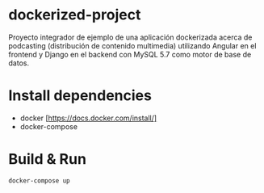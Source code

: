# dockerized-project
Proyecto integrador de ejemplo de una aplicación dockerizada acerca de podcasting (distribución de contenido multimedia) utilizando Angular en el frontend y Django en el backend con MySQL 5.7 como motor de base de datos.

# Install dependencies
- docker [https://docs.docker.com/install/]
- docker-compose

# Build & Run
    docker-compose up
